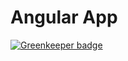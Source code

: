 # Angular App

[![Greenkeeper badge](https://badges.greenkeeper.io/thecodechef/angular-app.svg)](https://greenkeeper.io/)
